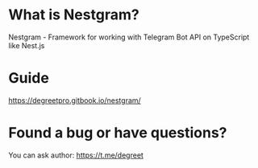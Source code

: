 # What is Nestgram?

Nestgram - Framework for working with Telegram Bot API on TypeScript like Nest.js

# Guide

https://degreetpro.gitbook.io/nestgram/

# Found a bug or have questions?

You can ask author: https://t.me/degreet